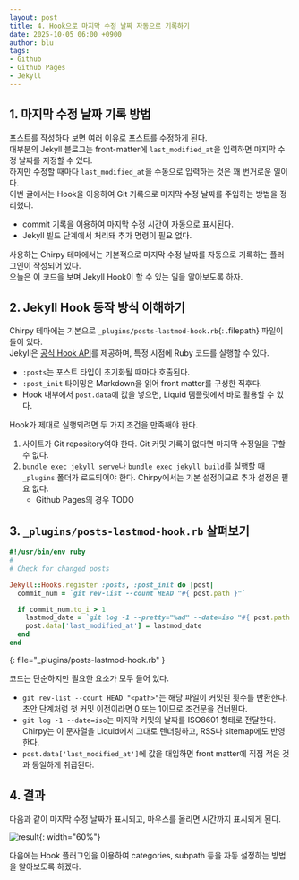 ```yaml
---
layout: post
title: 4. Hook으로 마지막 수정 날짜 자동으로 기록하기
date: 2025-10-05 06:00 +0900
author: blu
tags:
- Github
- Github Pages
- Jekyll
---
```


## 1. 마지막 수정 날짜 기록 방법

포스트를 작성하다 보면 여러 이유로 포스트를 수정하게 된다.  
대부분의 Jekyll 블로그는 front-matter에 `last_modified_at`을 입력하면 마지막 수정 날짜를 지정할 수 있다.  
하지만 수정할 때마다 `last_modified_at`을 수동으로 입력하는 것은 꽤 번거로운 일이다.    
이번 글에서는 Hook을 이용하여 Git 기록으로 마지막 수정 날짜를 주입하는 방법을 정리했다.

- commit 기록을 이용하여 마지막 수정 시간이 자동으로 표시된다.
- Jekyll 빌드 단계에서 처리돼 추가 명령이 필요 없다.

사용하는 Chirpy 테마에서는 기본적으로 마지막 수정 날짜를 자동으로 기록하는 플러그인이 작성되어 있다.  
오늘은 이 코드을 보며 Jekyll Hook이 할 수 있는 일을 알아보도록 하자.

## 2. Jekyll Hook 동작 방식 이해하기

Chirpy 테마에는 기본으로 `_plugins/posts-lastmod-hook.rb`{: .filepath} 파일이 들어 있다.  
Jekyll은 [공식 Hook API](https://jekyllrb.com/docs/plugins/hooks/)를 제공하며, 특정 시점에 Ruby 코드를 실행할 수 있다.

- `:posts`는 포스트 타입이 초기화될 때마다 호출된다.
- `:post_init` 타이밍은 Markdown을 읽어 front matter를 구성한 직후다.
- Hook 내부에서 `post.data`에 값을 넣으면, Liquid 템플릿에서 바로 활용할 수 있다.

Hook가 제대로 실행되려면 두 가지 조건을 만족해야 한다.

1. 사이트가 Git repository여야 한다. Git 커밋 기록이 없다면 마지막 수정일을 구할 수 없다.
2. `bundle exec jekyll serve`나 `bundle exec jekyll build`를 실행할 때 `_plugins` 폴더가 로드되어야 한다. Chirpy에서는 기본 설정이므로 추가 설정은 필요 없다.
   - Github Pages의 경우 TODO

## 3. `_plugins/posts-lastmod-hook.rb` 살펴보기

~~~ruby
#!/usr/bin/env ruby
#
# Check for changed posts

Jekyll::Hooks.register :posts, :post_init do |post|
  commit_num = `git rev-list --count HEAD "#{ post.path }"`

  if commit_num.to_i > 1
    lastmod_date = `git log -1 --pretty="%ad" --date=iso "#{ post.path }"`
    post.data['last_modified_at'] = lastmod_date
  end
end
~~~
{: file="_plugins/posts-lastmod-hook.rb" }

코드는 단순하지만 필요한 요소가 모두 들어 있다.

- `git rev-list --count HEAD "<path>"`는 해당 파일이 커밋된 횟수를 반환한다. 초안 단계처럼 첫 커밋 이전이라면 0 또는 1이므로 조건문을 건너뛴다.
- `git log -1 --date=iso`는 마지막 커밋의 날짜를 ISO8601 형태로 전달한다. Chirpy는 이 문자열을 Liquid에서 그대로 렌더링하고, RSS나 sitemap에도 반영한다.
- `post.data['last_modified_at']`에 값을 대입하면 front matter에 직접 적은 것과 동일하게 취급된다.

## 4. 결과

다음과 같이 마지막 수정 날짜가 표시되고, 마우스를 올리면 시간까지 표시되게 된다.

![result](image.png){: width="60%"}

다음에는 Hook 플러그인을 이용하여 categories, subpath 등을 자동 설정하는 방법을 알아보도록 하겠다.